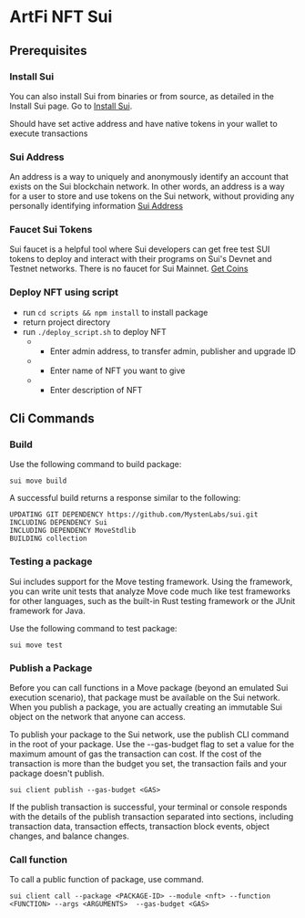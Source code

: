 # ArtFi NFT Sui

## Prerequisites

### Install Sui
You can also install Sui from binaries or from source, as detailed in the Install Sui page.
Go to [Install Sui](https://docs.sui.io/guides/developer/getting-started/sui-install).

Should have set active address and have native tokens in your wallet to execute transactions

### Sui Address
An address is a way to uniquely and anonymously identify an account that exists on the Sui blockchain network. In other words, an address is a way for a user to store and use tokens on the Sui network, without providing any personally identifying information
[Sui Address](https://docs.sui.io/guides/developer/getting-started/get-address)

### Faucet Sui Tokens
Sui faucet is a helpful tool where Sui developers can get free test SUI tokens to deploy and interact with their programs on Sui's Devnet and Testnet networks. There is no faucet for Sui Mainnet.
[Get Coins](https://docs.sui.io/guides/developer/getting-started/get-coins)

### Deploy NFT using script
- run `cd scripts && npm install` to install package
- return project directory
- run `./deploy_script.sh` to deploy NFT
    - - Enter admin address, to transfer admin, publisher and upgrade ID
    - - Enter name of NFT you want to give
    - - Enter description of NFT

## Cli Commands 

### Build
Use the following command to build package:

`sui move build`

A successful build returns a response similar to the following:

    UPDATING GIT DEPENDENCY https://github.com/MystenLabs/sui.git
    INCLUDING DEPENDENCY Sui
    INCLUDING DEPENDENCY MoveStdlib
    BUILDING collection

### Testing a package
Sui includes support for the Move testing framework. Using the framework, you can write unit tests that analyze Move code much like test frameworks for other languages, such as the built-in Rust testing framework or the JUnit framework for Java.

Use the following command to test package:

`sui move test`

### Publish a Package
Before you can call functions in a Move package (beyond an emulated Sui execution scenario), that package must be available on the Sui network. When you publish a package, you are actually creating an immutable Sui object on the network that anyone can access.

To publish your package to the Sui network, use the publish CLI command in the root of your package. Use the --gas-budget flag to set a value for the maximum amount of gas the transaction can cost. If the cost of the transaction is more than the budget you set, the transaction fails and your package doesn't publish.

`sui client publish --gas-budget <GAS>`

If the publish transaction is successful, your terminal or console responds with the details of the publish transaction separated into sections, including transaction data, transaction effects, transaction block events, object changes, and balance changes.

### Call function
To call a public function of package, use command.

`sui client call --package <PACKAGE-ID> --module <nft> --function <FUNCTION> --args <ARGUMENTS>  --gas-budget <GAS>`
